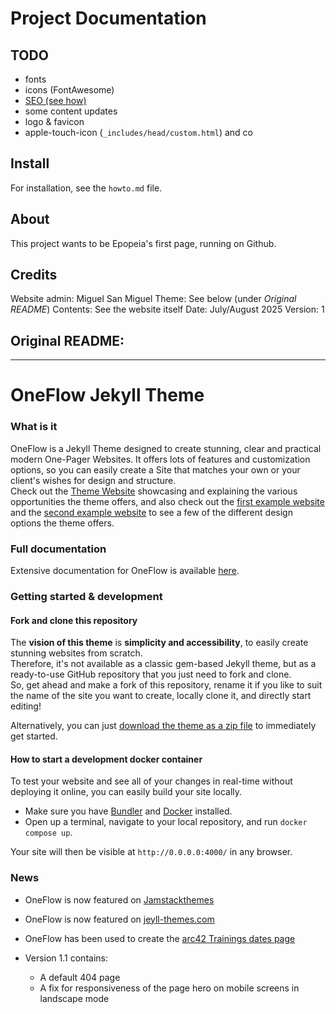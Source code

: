 # Project Documentation

## TODO
- fonts
- icons (FontAwesome)
- [SEO (see how)](https://medium.com/@shantoroy/how-to-effectively-perform-search-engine-optimization-to-a-jekyll-minimal-mistakes-blog-post-9c3a17865eca)
- some content updates
- logo & favicon
- apple-touch-icon (`_includes/head/custom.html`) and co

## Install
For installation, see the `howto.md` file.

## About
This project wants to be Epopeia's first page, running on Github.

## Credits
Website admin: Miguel San Miguel
Theme: See below (under _Original README_)
Contents: See the website itself
Date: July/August 2025
Version: 1

## Original README:
---
# OneFlow Jekyll Theme

### What is it
OneFlow is a Jekyll Theme designed to create stunning, clear and practical modern One-Pager Websites. 
It offers lots of features and customization options, so you can easily create a Site that matches your own or your client's wishes for design and structure.  
Check out the [Theme Website](https://oneflow-jekyll-theme.github.io/) showcasing and explaining the various opportunities the theme offers, and also check out the [first example website](https://oneflow-jekyll-theme-example-one.github.io/) and the [second example website](https://oneflow-jekyll-theme-example-two.github.io/) to see a few of the different design options the theme offers.  

### Full documentation
Extensive documentation for OneFlow is available [here](https://perstarke-webdev.de/oneflow-jekyll-theme).

### Getting started & development 

#### Fork and clone this repository
The **vision of this theme** is **simplicity and accessibility**, to easily create stunning websites from scratch.  
Therefore, it's not available as a classic gem-based Jekyll theme, but as a ready-to-use GitHub repository that you just need to fork and clone.  
So, get ahead and make a fork of this repository, rename it if you like to suit the name of the site you want to create, locally clone it, and directly start editing!

Alternatively, you can just [download the theme as a zip file](https://oneflow-jekyll-theme.github.io/theme-download/oneflow-jekyll-theme.zip) to immediately get started.

#### How to start a development docker container
To test your website and see all of your changes in real-time without deploying it online, you can easily build your site locally.  
- Make sure you have [Bundler](https://bundler.io/) and [Docker](https://www.docker.com/) installed.  
- Open up a terminal, navigate to your local repository, and run ```docker compose up```.

Your site will then be visible at ```http://0.0.0.0:4000/``` in any browser.

### News

- OneFlow is now featured on [Jamstackthemes](https://jamstackthemes.dev/theme/oneflow/)
- OneFlow is now featured on [jeyll-themes.com](https://jekyll-themes.com/perstarke-webdev/oneflow-jekyll-theme/)
- OneFlow has been used to create the [arc42 Trainings dates page](https://trainings.arc42.org/)

- Version 1.1 contains:
  - A default 404 page
  - A fix for responsiveness of the page hero on mobile screens in landscape mode
